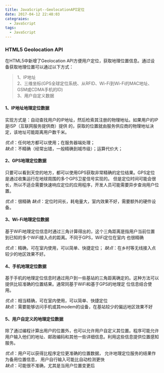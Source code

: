 ```yaml
---
title: JavaScript--GeolocationAPI定位
date: 2017-04-12 22:48:03
categraies:
  - JavaScript
tags:
  - JavaScript
---
```


### HTML5 Geolocation API

在HTML5中新增了Geolocation API方便用户定位，获取地理位置信息。通过设备获取地理位置可以通过以下方式：  
>1、IP地址  
>2、三维坐标(GPS全球定位系统、从RFID、Wi-Fi到Wi-Fi的MAC地址、GSM或CDMA手机的ID)  
>3、用户自定义数据  

<!-- more -->

#### 1、IP地址地理定位数据  

实现方式是：自动查找用户的IP地址，然后检索其注册的物理地址。如果用户的IP是ISP（互联网服务提供商）提供
的，获取的位置就由服务供应商的物理地址决定，该地址可能距离用户数千米。

*优点*：任何地方都可以使用；在服务器端处理；  
*缺点*：不精确（经常出错，一般精确到城市级）；运算代价大；

#### 2、GPS地理定位数据  

只要可以看到天空的地方，都可以使用GPS获取非常精确的定位结果。GPS定位是通过收集运行在地球周围的多个GPS卫星信号实现的。
但是定位时间可能会很长，所以不适合需要快速响应定位的应用程序，开发人员可能需要异步查询用户位置。

*优点*：很精确 
*缺点*：定位时间长，耗电量大，室内效果不好，需要额外的硬件设备。  

#### 3、Wi-Fi地理定位数据  

基于WiFi地理定位信息时通过三角计算得出的，这个三角距离是指用户当前位置到已知的多个WiFi接入点的距离。不同于GPS，WiFi定位在室内
也很精确

*优点*：精确，可在室内使用，可以简单、快捷定位； 
*缺点*：在乡村等无线接入点较少的地区效果不好。

#### 4、手机地理定位数据  

基于手机的地理定位信息时通过用户到一些基站的三角距离确定的。这种方法可以提供比较准确的位置结果。通常同基于WiFi和基于GPS的地理定
位信息结合使用。

*优点*：相当精确，可在室内使用，可以简单、快捷定位  
*缺点*：需要能够访问手机或其modem的设备，在基站较少的偏远地区效果不好

#### 5、用户自定义的地理定位数据  

除了通过编程计算出用户的位置外，也可以允许用户自定义其位置。程序可能允许用户输入他们的地址、邮政编码和其他一些详细信息。利用这些信息提供位置感知服务。

*优点*：用户可以获得比程序定位更准确的位置数据，
      允许地理定位服务的结果作为备用位置信息，
      用户自行输入可能比自动检测更快  
*缺点*：可能很不准确，尤其是当用户位置变更后